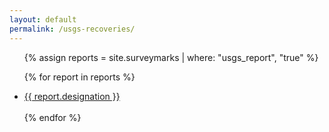 ```yaml
---
layout: default
permalink: /usgs-recoveries/
---
```


<ul>
  {% assign reports = site.surveymarks | where: "usgs_report", "true" %}
 
  {% for report in reports %}
      <li><a href="{{ report.url }}">{{ report.designation }}</a></li>    
  {% endfor %}
</ul>